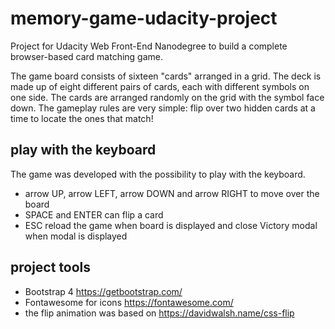 # memory-game-udacity-project
Project for Udacity Web Front-End Nanodegree to build a complete browser-based card matching game.

The game board consists of sixteen "cards" arranged in a grid. The deck is made up of eight different pairs of cards, each with different symbols on one side. The cards are arranged randomly on the grid with the symbol face down. The gameplay rules are very simple: flip over two hidden cards at a time to locate the ones that match!

## play with the keyboard
The game was developed with the possibility to play with the keyboard. 
 * arrow UP, arrow LEFT, arrow DOWN and arrow RIGHT to move over the board
 * SPACE and ENTER can flip a card
 * ESC reload the game when board is displayed and close Victory modal when modal is displayed

## project tools
 * Bootstrap 4 https://getbootstrap.com/
 * Fontawesome for icons https://fontawesome.com/
 * the flip animation was based on https://davidwalsh.name/css-flip